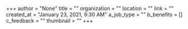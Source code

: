 +++
author = "None"
title = ""
organization = ""
location = ""
link = ""
created_at = "January 23, 2021, 9:30 AM"
a_job_type = ""
b_benefits = []
c_feedback = ""
thumbnail = ""
+++
